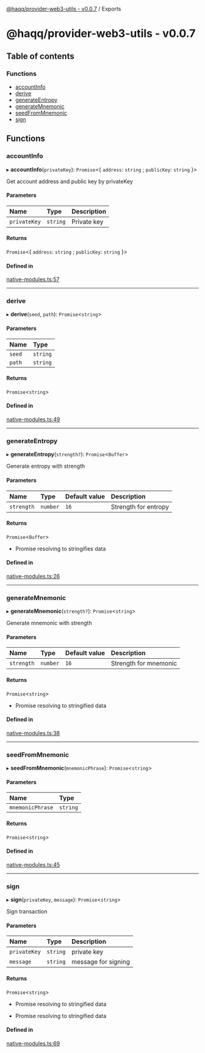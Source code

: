 [@haqq/provider-web3-utils - v0.0.7](README.md) / Exports

# @haqq/provider-web3-utils - v0.0.7

## Table of contents

### Functions

- [accountInfo](modules.md#accountinfo)
- [derive](modules.md#derive)
- [generateEntropy](modules.md#generateentropy)
- [generateMnemonic](modules.md#generatemnemonic)
- [seedFromMnemonic](modules.md#seedfrommnemonic)
- [sign](modules.md#sign)

## Functions

### accountInfo

▸ **accountInfo**(`privateKey`): `Promise`<{ `address`: `string` ; `publicKey`: `string`  }\>

Get account address and public key by privateKey

#### Parameters

| Name | Type | Description |
| :------ | :------ | :------ |
| `privateKey` | `string` | Private key |

#### Returns

`Promise`<{ `address`: `string` ; `publicKey`: `string`  }\>

#### Defined in

[native-modules.ts:57](https://github.com/haqq-network/haqq-wallet-provider-web3-utils/blob/73986a6/src/native-modules.ts#L57)

___

### derive

▸ **derive**(`seed`, `path`): `Promise`<`string`\>

#### Parameters

| Name | Type |
| :------ | :------ |
| `seed` | `string` |
| `path` | `string` |

#### Returns

`Promise`<`string`\>

#### Defined in

[native-modules.ts:49](https://github.com/haqq-network/haqq-wallet-provider-web3-utils/blob/73986a6/src/native-modules.ts#L49)

___

### generateEntropy

▸ **generateEntropy**(`strength?`): `Promise`<`Buffer`\>

Generate entropy with strength

#### Parameters

| Name | Type | Default value | Description |
| :------ | :------ | :------ | :------ |
| `strength` | `number` | `16` | Strength for entropy |

#### Returns

`Promise`<`Buffer`\>

- Promise resolving to stringifies data

#### Defined in

[native-modules.ts:26](https://github.com/haqq-network/haqq-wallet-provider-web3-utils/blob/73986a6/src/native-modules.ts#L26)

___

### generateMnemonic

▸ **generateMnemonic**(`strength?`): `Promise`<`string`\>

Generate mnemonic with strength

#### Parameters

| Name | Type | Default value | Description |
| :------ | :------ | :------ | :------ |
| `strength` | `number` | `16` | Strength for mnemonic |

#### Returns

`Promise`<`string`\>

- Promise resolving to stringified data

#### Defined in

[native-modules.ts:38](https://github.com/haqq-network/haqq-wallet-provider-web3-utils/blob/73986a6/src/native-modules.ts#L38)

___

### seedFromMnemonic

▸ **seedFromMnemonic**(`mnemonicPhrase`): `Promise`<`string`\>

#### Parameters

| Name | Type |
| :------ | :------ |
| `mnemonicPhrase` | `string` |

#### Returns

`Promise`<`string`\>

#### Defined in

[native-modules.ts:45](https://github.com/haqq-network/haqq-wallet-provider-web3-utils/blob/73986a6/src/native-modules.ts#L45)

___

### sign

▸ **sign**(`privateKey`, `message`): `Promise`<`string`\>

Sign transaction

#### Parameters

| Name | Type | Description |
| :------ | :------ | :------ |
| `privateKey` | `string` | private key |
| `message` | `string` | message for signing |

#### Returns

`Promise`<`string`\>

- Promise resolving to stringified data

- Promise resolving to stringified data

#### Defined in

[native-modules.ts:69](https://github.com/haqq-network/haqq-wallet-provider-web3-utils/blob/73986a6/src/native-modules.ts#L69)
